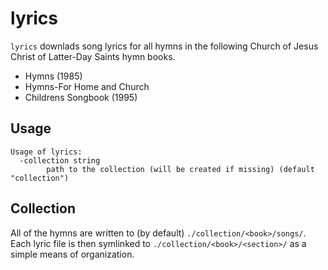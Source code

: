 # lyrics

`lyrics` downlads song lyrics for all hymns in the following Church of Jesus Christ of Latter-Day Saints hymn books.
- Hymns (1985)
- Hymns-For Home and Church
- Childrens Songbook (1995)

## Usage

```
Usage of lyrics:
  -collection string
    	path to the collection (will be created if missing) (default "collection")
```

## Collection

All of the hymns are written to (by default) `./collection/<book>/songs/`.  Each lyric file is then symlinked to `./collection/<book>/<section>/` as a simple means of organization.

